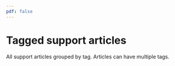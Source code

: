 ```yaml
---
pdf: false
---
```


# Tagged support articles

All support articles grouped by tag. Articles can have multiple tags.

<!-- material/tags -->